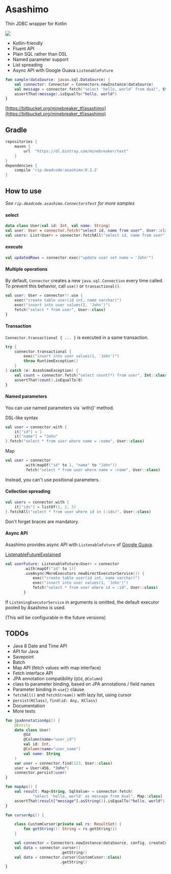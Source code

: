 # Asashimo

Thin JDBC wrapper for Kotlin

![](https://img.shields.io/badge/maturity-experimental-green.png)

* Kotlin-friendly
* Fluent API
* Plain SQL rather than DSL
* Named parameter support
* List spreading
* Async API with Google Guava `ListenableFuture`

```kotlin
fun sample(dataSource: javax.sql.DataSource) {
    val connector: Connector = Connectors.newInstance(dataSource)
    val message = connector.fetch("select 'hello, world' from dual", String::class)
    assertThat(message).isEqualTo("hello, world")
}
```

[https://bitbucket.org/minebreaker_tf/asashimo](https://bitbucket.org/minebreaker_tf/asashimo)


## Gradle

```groovy
repositories {
    maven {
        url  "https://dl.bintray.com/minebreaker/test"
    }
}
dependencies {
    compile 'rip.deadcode:asashimo:0.2.2'
}
```


## How to use

*See `rip.deadcode.asashimo.ConnectorsTest` for more samples*

#### select

```kotlin
data class User(val id: Int, val name: String)
val user: User = connector.fetch("select id, name from user", User::class)
val users: List<User> = connector.fetchAll("select id, name from user", User::class)
```

#### execute

```kotlin
val updatedRows = connector.exec("update user set name = 'John'")
```

#### Multiple operations

By default, `Connector` creates a new `java.sql.Connection` every time called.
To prevent this behavior, call `use()` or `transactional()`.

```kotlin
val user: User = connector!!.use {
    exec("create table user(id int, name varchar)")
    exec("insert into user values(1, 'John')")
    fetch("select * from user", User::class)
}
```

#### Transaction

`Connector.transactional { ... }` is executed in a same transaction.

```kotlin
try {
    connector.transactional {
        exec("insert into user values(1, 'John')")
        throw RuntimeException()
    }
} catch (e: AsashimoException) {
    val count = connector.fetch("select count(*) from user", Int::class)
    assertThat(count).isEqualTo(0)
}
```

#### Named parameters

You can use named parameters via `with()' method.

DSL-like syntax

```kotlin
val user = connector.with {
    it["id"] = 1
    it["name"] = "John"
}.fetch("select * from user where name = :name", User::class)
```

Map

```kotlin
val user = connector
        .with(mapOf("id" to 1, "name" to "John"))
        .fetch("select * from user where name = :name", User::class)
```

Instead, you can't use positional parameters.


#### Collection spreading

```kotlin
val users = connector.with {
    it["ids"] = listOf(1, 2, 3)
}.fetchAll("select * from user where id in (:ids)", User::class)
```

Don't forget braces are mandatory.


#### Async API

Asashimo provides async API with `ListenableFuture` of
[Google Guava](https://github.com/google/guava).

[ListenableFutureExplained](https://github.com/google/guava/wiki/ListenableFutureExplained)

```kotlin
val userFuture: ListenableFuture<User> = connector
        .with(mapOf("id" to 1))
        .useAsync(MoreExecutors.newDirectExecutorService()) {
            exec("create table user(id int, name varchar)")
            exec("insert into user values(1, 'John')")
            fetch("select * from user where id = :id", User::class)
        }
```

If `ListeningExecutorService` in arguments is omitted,
the default executor pooled by Asashimo is used.

(This will be configurable in the future versions)


## TODOs

* Java 8 Date and Time API
* API for Java
* Savepoint
* Batch
* Map API (fetch values with map interface)
* Fetch interface API
* JPA annotation compatibility (`@Id`, `@Column`)
* class to parameter binding, based on JPA annotations / field names
* Parameter binding in `use{}` clause
* `fetchAll()` and `fetchStream()` with lazy list, using cursor
* `persist(KClass)`, `find(id: Any, KClass)`
* Documentation
* More tests

```kotlin
fun jpaAnnotationApi() {
    @Entity
    data class User(
        @Id
        @Column(name="user_id")
        val id: Int,
        @Column(name="user_name")
        val name: String
    )
    var user = connector.find(123, User::class)
    user = User(456, "John")
    connector.persist(user)
}
```

```kotlin
fun mapApi() {
    val result: Map<String, SqlValue> = connector.fetch(
            "select 'hello, world' as message from dual", Map::class)
    assertThat(result["message"].asString()).isEqualTo("hello, world")
}
```

```kotlin
fun cursorApi() {

    class CustomCursor(private val rs: ResultSet) {
        fun getString(): String = rs.getString(1)
    }

    val connector = Connectors.newInstance(dataSource, config, createCursor)
    val data = connector.cursor()
                        .getString()
    val data = connector.cursor(CustomCusor::class)
                        .getString()
}
```

